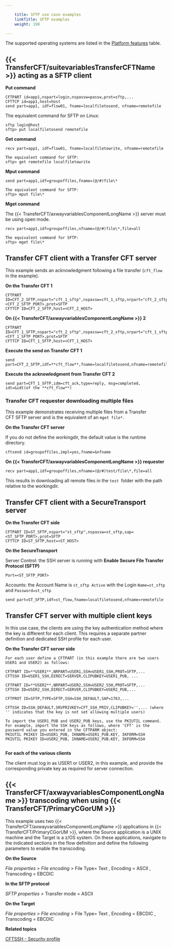 ```yaml
---

    title: SFTP use case examples
    linkTitle: SFTP examples
    weight: 190

---
```

The supported operating systems are listed in the [Platform features](../../../datasheet) table.

## {{< TransferCFT/suitevariablesTransferCFTName  >}} acting as a SFTP client

****Put command****

```
CFTPART id=app1,nspart=login,nspassw=passw,prot=sftp,...
CFTTCP id=app1,host=host
send part=app1, idf=flow01, fname=localfiletosend, nfname=remotefile
```

The equivalent command for SFTP on Linux:

```
sftp login@host
sftp> put localfiletosend remotefile
```

****Get command****

```
recv part=app1, idf=flow01, fname=localfiletowrite, nfname=remotefile
 
The equivalent command for SFTP:
sftp> get remotefile localfiletowrite
```

****Mput command****

```
send part=app1,idf=groupoffiles,fname=(@/#)file\*
 
The equivalent command for SFTP:
sftp> mput file\*
```

****Mget command****

The {{< TransferCFT/axwayvariablesComponentLongName  >}} server must<span style="font-weight: normal;"> </span>be using open mode.

```
recv part=app1,idf=groupoffiles,nfname=(@/#)file\*,file=all
 
The equivalent command for SFTP:
sftp> mget file\*
```

## Transfer CFT client with a Transfer CFT server

This example sends an acknowledgment following a file transfer (<span class="code">`cft_flow`</span> in the example).

****On the Transfer CFT 1****

```
CFTPART ID=CFT_2_SFTP,nspart="cft_1_sftp",nspassw=cft_1_sftp,nrpart="cft_2_sftp",nrpassw=cft_2_sftp,sap=<CFT_2_SFTP_PORT>,prot=SFTP
CFTTCP ID=CFT_2_SFTP,host=<CFT_2_HOST>
```

****On {{< TransferCFT/axwayvariablesComponentLongName  >}} 2****

```
CFTPART ID=CFT_1_SFTP,nspart="cft_2_sftp",nspassw=cft_2_sftp,nrpart="cft_1_sftp",nrpassw=cft_1_sftp,sap=<CFT_1_SFTP_PORT>,prot=SFTP
CFTTCP ID=CFT_1_SFTP,host=<CFT_1_HOST>
```

****Execute the send on Transfer CFT 1****

```
send part=CFT_2_SFTP,idf=**cft_flow**,fname=localfiletosend,nfname=remotefile
```

****Execute the acknowledgment from Transfer CFT 2****

```
send part=CFT_1_SFTP,idm=cft_ack,type=reply, msg=completed, idt=&idt(of the **cft_flow**)
```

### Transfer CFT requester downloading multiple files

This example demonstrates receiving multiple files from a Transfer CFT SFTP server and is the equivalent of an <span class="code">`mget file*`</span>.

****On the Transfer CFT server****

If you do not define the workingdir, the default value is the runtime directory.

```
cftsend id=groupoffiles,impl=yes,fname=&nfname
```

****On {{< TransferCFT/axwayvariablesComponentLongName  >}} requester****

```
recv part=app1,idf=groupoffiles,nfname=(@/#)test/file\*,file=all
```

This results in downloading all remote files in the <span class="code">`test `</span>folder with the path relative to the workingdir.

## Transfer CFT client with a SecureTransport server

****On the Transfer CFT side****

```
CFTPART ID=ST_SFTP,nspart="st_sftp",nspassw=st_sftp,sap=<ST_SFTP_PORT>,prot=SFTP
CFTTCP ID=ST_SFTP,host=<ST_HOST>
```

****On the SecureTransport****

Server Control: the SSH server is running with **Enable Secure File Transfer Protocol (SFTP)**

```
Port=<ST_SFTP_PORT>
```

Accounts: the Account Name is <span class="code">`st_sftp Active`</span> with the Login <span class="code">`Name=st_sftp`</span> and <span class="code">`Password=st_sftp`</span>

```
send part=ST_SFTP,idf=st_flow,fname=localfiletosend,nfname=remotefile
```

## Transfer CFT server with multiple client keys

In this use case, the clients are using the key authentication method where the key is different for each client. This requires a separate partner definition and dedicated SSH profile for each user.

****On the Transfer CFT server side****

```
For each user define a CFTPART (in this example there are two users USER1 and USER2) as follows:
 
CFTPART ID=**USER1**,NRPART=USER1,SSH=USER1_SSH,PROT=SFTP,...
CFTSSH ID=USER1_SSH,DIRECT=SERVER,CLIPUBKEY=USER1_PUB, ...
 
CFTPART ID=**USER2**,NRPART=USER2,SSH=USER2_SSH,PROT=SFTP,...
CFTSSH ID=USER2_SSH,DIRECT=SERVER,CLIPUBKEY=USER2_PUB,...
 
CFTPROT ID=SFTP,TYPE=SFTP,SSH=SSH_DEFAULT,SAP=1763,...
 
CFTSSH ID=SSH_DEFAULT,SRVPRIVKEY=CFT_SSH_PRIV,CLIPUBKEY='',... (where '' indicates that the key is not set allowing multiple users)
 
To import the USER1_PUB and USER2_PUB keys, use the PKIUTIL command. For example, import the SSH keys as follows, where 'CFT' is the password value you entered in the CFTPARM object:
PKIUTIL PKIKEY ID=USER1_PUB, IKNAME=USER1_PUB.KEY, IKFORM=SSH
PKIUTIL PKIKEY ID=USER2_PUB, IKNAME=USER2_PUB.KEY, IKFORM=SSH
 
```

****For each of the various clients****

The client must log in as USER1 or USER2, in this example, and provide the corresponding private key as required for server connection.

## {{< TransferCFT/axwayvariablesComponentLongName  >}} transcoding when using {{< TransferCFT/PrimaryCGorUM  >}}

This example uses two {{< TransferCFT/axwayvariablesComponentLongName  >}} applications in {{< TransferCFT/PrimaryCGorUM  >}}, where the Source application is a UNIX machine and the Target is a z/OS system. On these applications, navigate to the indicated sections in the flow definition and define the following parameters to enable the transcoding.

****On the Source****

*File properties &gt; File encoding* &gt; File Type= Text , Encoding = ASCII , Transcoding = EBCDIC

****In the SFTP protocol****

*SFTP properties &gt;* Transfer mode = ASCII

****On the Target****

*File properties &gt; File encoding* &gt; File Type= Text , Encoding = EBCDIC , Transcoding = EBCDIC

****Related topics****

[CFTSSH - Security profile](../../../c_intro_userinterfaces/web_copilot_ui/cftssl/cftssh)
